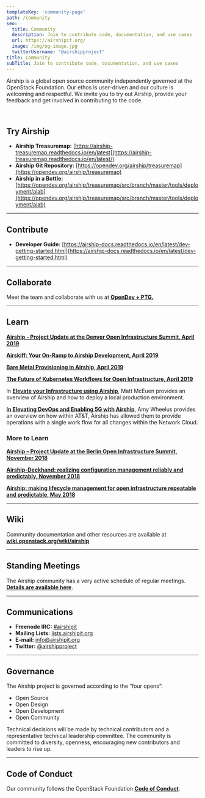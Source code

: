 ```yaml
---
templateKey: 'community-page'
path: /community
seo:
  title: Community
  description: Join to contribute code, documentation, and use cases
  url: https://airshipit.org/
  image: /img/og-image.jpg
  twitterUsername: "@airshipproject"
title: Community
subTitle: Join to contribute code, documentation, and use cases
---
```



Airship is a global open source community independently governed at the OpenStack Foundation. Our ethos is user-driven and our culture is welcoming and respectful. We invite you to try out Airship, provide your feedback and get involved in contributing to the code. 

<br>

## Try Airship

- **Airship Treasuremap:** [https://airship-treasuremap.readthedocs.io/en/latest](https://airship-treasuremap.readthedocs.io/en/latest/)
- **Airship Git Repository:** [https://opendev.org/airship/treasuremap](https://opendev.org/airship/treasuremap)
- **Airship in a Bottle:** [https://opendev.org/airship/treasuremap/src/branch/master/tools/deployment/aiab](https://opendev.org/airship/treasuremap/src/branch/master/tools/deployment/aiab)

---

## Contribute

- **Developer Guide:** [https://airship-docs.readthedocs.io/en/latest/dev-getting-started.html](https://airship-docs.readthedocs.io/en/latest/dev-getting-started.html)

---

## Collaborate

Meet the team and collaborate with us at [**OpenDev + PTG.**](https://www.openstack.org/events/opendev-ptg-2020/)

---

## Learn

[**Airship - Project Update at the Denver Open Infrastructure Summit, April 2019**](https://www.openstack.org/videos/summits/denver-2019/airship-project-update-1)

[**Airskiff: Your On-Ramp to Airship Development, April 2019**](https://www.openstack.org/videos/summits/denver-2019/airskiff-your-on-ramp-to-airship-development)

[**Bare Metal Provisioning in Airship, April 2019**](https://www.openstack.org/videos/summits/denver-2019/bare-metal-provisioning-in-airship-or-ironic-its-not-just-for-openstack-anymore)

[**The Future of Kubernetes Workflows for Open Infrastructure, April 2019**](https://www.openstack.org/videos/summits/denver-2019/the-future-of-kubernetes-workflows-for-open-infrastructure)

In [**Elevate your Infrastructure using Airship**](https://www.brighttalk.com/webcast/12229/354156), Matt McEuen provides an overview of Airship and how to deploy a local production environment.

[**In Elevating DevOps and Enabling 5G with Airship**](https://about.att.com/innovationblog/2019/04/devops_and_5g_with_airship.html), Amy Wheelus provides an overview on how within AT&T, Airship has allowed them to provide operations with a single work flow for all changes within the Network Cloud.

### More to Learn

[**Airship – Project Update at the Berlin Open Infrastructure Summit, November 2018**](https://www.openstack.org/videos/summits/berlin-2018/airship-project-update)

[**Airship-Deckhand: realizing configuration management reliably and predictably, November 2018**](https://www.openstack.org/videos/summits/berlin-2018/airship-deckhand-realizing-configuration-management-reliably-and-predictably)

[**Airship: making lifecycle management for open infrastructure repeatable and predictable, May 2018**](https://www.openstack.org/videos/summits/vancouver-2018/airship-making-lifecycle-management-for-open-infrastructure-repeatable-and-predictable)

---

## Wiki

Community documentation and other resources are available at [**wiki.openstack.org/wiki/airship**](//wiki.openstack.org/wiki/airship)

---

## Standing Meetings

The Airship community has a very active schedule of regular meetings. [**Details are available here**](https://wiki.openstack.org/wiki/Airship#Get_in_Touch).

---

## Communications

- **Freenode IRC:** [#airshipit](https://wiki.openstack.org/wiki/Airship#Get_in_Touch)
- **Mailing Lists:** [lists.airshipit.org](http://lists.airshipit.org/cgi-bin/mailman/listinfo)
- **E-mail:** [info@airshipit.org](mailto:info@airshipit.org)
- **Twitter:** [@airshipproject](//twitter.com/airshipproject)

---

## Governance

The Airship project is governed according to the “four opens”:


* Open Source
* Open Design
* Open Development
* Open Community

Technical decisions will be made by technical contributors and a representative technical leadership committee. The community is committed to diversity, openness, encouraging new contributors and leaders to rise up.

---

## Code of Conduct 

Our community follows the OpenStack Foundation [**Code of Conduct**](https://www.openstack.org/legal/community-code-of-conduct/).